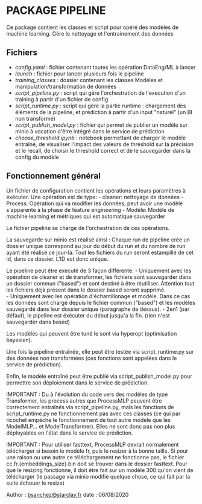 PACKAGE PIPELINE
===================


Ce package contient les classes et script pour opéré des modèles de machine learning.
Gère le nettoyage et l'entrainement des données


Fichiers 
--------
- *config.yaml* : fichier contenant toutes les opération DataEng/ML à lancer
- *launch* : fichier pour lancer plusieurs fois le pipeline
- *training_classes* : dossier contenant les classes Modèles et manipulation/transformation de données
- *script_pipeline.py* : script qui gère l'orchestration de l'execution d'un training à partir d'un fichier de config
- *script_runtime.py* : script qui gère la partie runtime : chargement des éléments de la pipeline, et prédiction à partir d'un input "naturel" (un BI non transformé)
- *script_publish_model.py* : fichier qui permet de publier un modèle sur minio à vocation d'être intégré dans le service de prédiction
- *choose_threshold.ipynb* : notebook permettant de charger le modèle entraîné, de visualiser l'impact des valeurs de threshold sur la précision et le recall, de choisir le threshold correct et de le sauvegarder dans la config du modèle


Fonctionnement général
----------------------

Un fichier de configuration contient les opérations et leurs paramètres à éxécuter. Une opération est de type:
    - cleaner: nettoyage de données
    - Process: Opération qui va modifier les données, peut avoir une modèle s'apparente à la phase de feature engineering
    - Modèle: Modèle de machine learning et métriques qui est automatique sauvegarder

Le fichier pipeline se charge de l'orchestration de ces opérations.

La sauvegarde sur minio est réalisé ainsi : Chaque run de pipeline crée un dossier unique correspond au jour du début du run et du nombre de run ayant été réalisé ce jour-là. Tout les fichiers du run seront estampillé de cet id, dans ce dossier. L'ID est donc unique.

Le pipeline peut être executé de 3 façon différente: 
    -  Uniquement avec les opération de cleaner et de transformer, les fichiers sont sauvegarder dans un dossier commun ("based") et sont destiné à être réutiliser. Attention tout les fichiers déjà présent dans le dossier based seront supprimé.  
    - Uniquement avec les opération d'échantillonage et modèle. Dans ce cas les données sont chargé depuis le fichier commun ("based") et les modèles sauvegardé dans leur dossier unique (paragraphe de dessus).
    - 2en1 (par défaut), le pipeline est éxécuter du début jusqu'a la fin. (rien n'est sauvegarder dans based)

Les modèles qui peuvent être tuné le sont via hyperopt (optimisation bayesien).


Une fois la pipeline entraînée, elle peut être testée via script_runtime.py sur des données non transformées (ces fonctions sont appelées dans le service de prédiction).


Enfin, le modèle entraîné peut être publié via script_publish_model.py pour permettre son déploiement dans le service de prédiction.


IMPORTANT : Du à l'évolution du code vers des modèles de type Transformer, les process autres que ProcessMLP peuvent être correctement entraînés via script_pipeline.py, mais les fonctions de script_runtime.py ne fonctionnement pas avec ces classes (ce qui par ricochet empèche le fonctionnement de tout autre modèle que les ModelMLP... et ModelTransformer). Elles ne sont donc pas non plus déployables en l'état dans le service de prédiction.


IMPORTANT : Pour utiliser fasttext, ProcessMLP devrait normalement télécharger si besoin le modèle fr, puis le resizer à la bonne taille. Si pour une raison ou une autre ce téléchargement ne fonctionne pas, le fichier cc.fr.{embeddings_size}.bin doit se trouver dans le dossier fasttext.
Pour que le resizing fonctionne, il doit être fait sur un modèle 300 qu'on vient de télécharger (le passage via minio modifie quelque chose, ce qui fait par la suite échouer le resize)

Author : bsanchez@starclay.fr
date : 06/08/2020